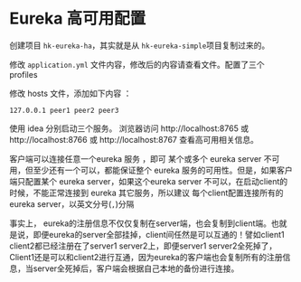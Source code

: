 # Eureka 高可用配置 #

创建项目 `hk-eureka-ha`，其实就是从 `hk-eureka-simple`项目复制过来的。

修改 `application.yml` 文件内容，修改后的内容请查看文件。配置了三个 profiles

修改 hosts 文件，添加如下内容 ：
```
127.0.0.1 peer1 peer2 peer3
```

使用 idea 分别启动三个服务。
浏览器访问 http://localhost:8765  或 http://localhost:8766 或 http://localhost:8767 查看高可用相关信息。


客户端可以连接任意一个eureka 服务 ，即可 某个或多个 eureka server 不可用，但至少还有一个可以，都能保证整个 eureka 服务的可用性。但是，如果客户端只配置某个 eureka server，如果这个eureka server 不可以，在启动client的时候，不能正常连接到 eureka 其它服务，所以建议 每个client配置连接所有的eureka server，以英文分号(`,`)分隔

事实上， eureka的注册信息不仅仅复制在server端，也会复制到client端。也就是说，即便eureka的server全部挂掉，client间任然是可以互通的！譬如client1 client2都已经注册在了server1 server2上，即便server1 server2全死掉了，Client1还是可以和client2进行互通，因为eureka的客户端也会复制所有的注册信息，当server全死掉后，客户端会根据自己本地的备份进行连接。

